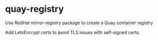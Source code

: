# quay-registry
Use RedHat mirror-registry package to create a Quay container registry

Add LetsEncrypt certs to avoid TLS issues with self-signed certs.
